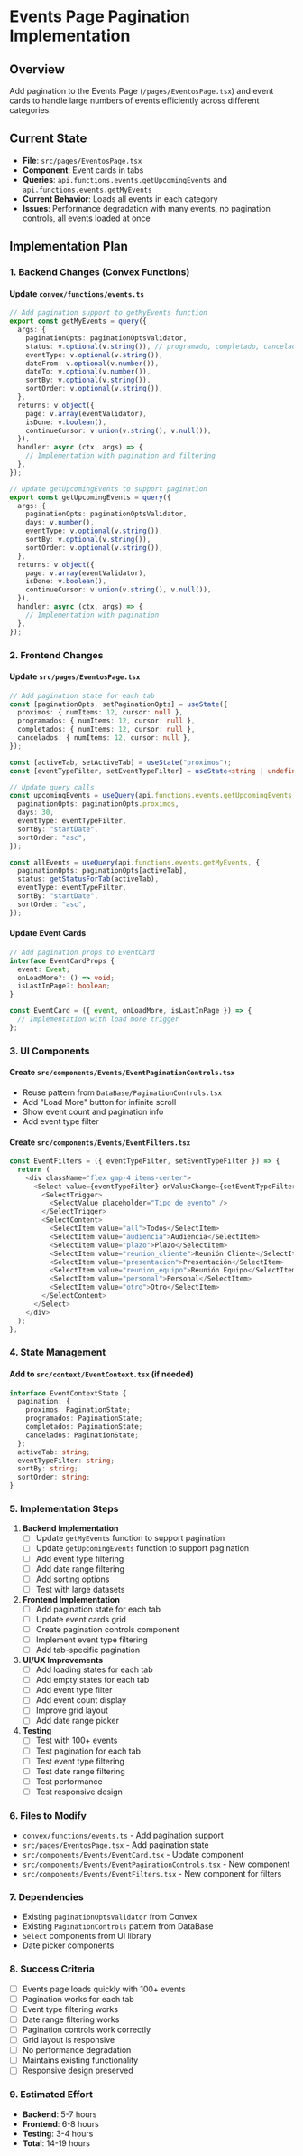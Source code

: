 # Events Page Pagination Implementation

## Overview
Add pagination to the Events Page (`/pages/EventosPage.tsx`) and event cards to handle large numbers of events efficiently across different categories.

## Current State
- **File**: `src/pages/EventosPage.tsx`
- **Component**: Event cards in tabs
- **Queries**: `api.functions.events.getUpcomingEvents` and `api.functions.events.getMyEvents`
- **Current Behavior**: Loads all events in each category
- **Issues**: Performance degradation with many events, no pagination controls, all events loaded at once

## Implementation Plan

### 1. Backend Changes (Convex Functions)

#### Update `convex/functions/events.ts`
```typescript
// Add pagination support to getMyEvents function
export const getMyEvents = query({
  args: {
    paginationOpts: paginationOptsValidator,
    status: v.optional(v.string()), // programado, completado, cancelado
    eventType: v.optional(v.string()),
    dateFrom: v.optional(v.number()),
    dateTo: v.optional(v.number()),
    sortBy: v.optional(v.string()),
    sortOrder: v.optional(v.string()),
  },
  returns: v.object({
    page: v.array(eventValidator),
    isDone: v.boolean(),
    continueCursor: v.union(v.string(), v.null()),
  }),
  handler: async (ctx, args) => {
    // Implementation with pagination and filtering
  },
});

// Update getUpcomingEvents to support pagination
export const getUpcomingEvents = query({
  args: {
    paginationOpts: paginationOptsValidator,
    days: v.number(),
    eventType: v.optional(v.string()),
    sortBy: v.optional(v.string()),
    sortOrder: v.optional(v.string()),
  },
  returns: v.object({
    page: v.array(eventValidator),
    isDone: v.boolean(),
    continueCursor: v.union(v.string(), v.null()),
  }),
  handler: async (ctx, args) => {
    // Implementation with pagination
  },
});
```

### 2. Frontend Changes

#### Update `src/pages/EventosPage.tsx`
```typescript
// Add pagination state for each tab
const [paginationOpts, setPaginationOpts] = useState({
  proximos: { numItems: 12, cursor: null },
  programados: { numItems: 12, cursor: null },
  completados: { numItems: 12, cursor: null },
  cancelados: { numItems: 12, cursor: null },
});

const [activeTab, setActiveTab] = useState("proximos");
const [eventTypeFilter, setEventTypeFilter] = useState<string | undefined>();

// Update query calls
const upcomingEvents = useQuery(api.functions.events.getUpcomingEvents, {
  paginationOpts: paginationOpts.proximos,
  days: 30,
  eventType: eventTypeFilter,
  sortBy: "startDate",
  sortOrder: "asc",
});

const allEvents = useQuery(api.functions.events.getMyEvents, {
  paginationOpts: paginationOpts[activeTab],
  status: getStatusForTab(activeTab),
  eventType: eventTypeFilter,
  sortBy: "startDate",
  sortOrder: "asc",
});
```

#### Update Event Cards
```typescript
// Add pagination props to EventCard
interface EventCardProps {
  event: Event;
  onLoadMore?: () => void;
  isLastInPage?: boolean;
}

const EventCard = ({ event, onLoadMore, isLastInPage }) => {
  // Implementation with load more trigger
};
```

### 3. UI Components

#### Create `src/components/Events/EventPaginationControls.tsx`
- Reuse pattern from `DataBase/PaginationControls.tsx`
- Add "Load More" button for infinite scroll
- Show event count and pagination info
- Add event type filter

#### Create `src/components/Events/EventFilters.tsx`
```typescript
const EventFilters = ({ eventTypeFilter, setEventTypeFilter }) => {
  return (
    <div className="flex gap-4 items-center">
      <Select value={eventTypeFilter} onValueChange={setEventTypeFilter}>
        <SelectTrigger>
          <SelectValue placeholder="Tipo de evento" />
        </SelectTrigger>
        <SelectContent>
          <SelectItem value="all">Todos</SelectItem>
          <SelectItem value="audiencia">Audiencia</SelectItem>
          <SelectItem value="plazo">Plazo</SelectItem>
          <SelectItem value="reunion_cliente">Reunión Cliente</SelectItem>
          <SelectItem value="presentacion">Presentación</SelectItem>
          <SelectItem value="reunion_equipo">Reunión Equipo</SelectItem>
          <SelectItem value="personal">Personal</SelectItem>
          <SelectItem value="otro">Otro</SelectItem>
        </SelectContent>
      </Select>
    </div>
  );
};
```

### 4. State Management

#### Add to `src/context/EventContext.tsx` (if needed)
```typescript
interface EventContextState {
  pagination: {
    proximos: PaginationState;
    programados: PaginationState;
    completados: PaginationState;
    cancelados: PaginationState;
  };
  activeTab: string;
  eventTypeFilter: string;
  sortBy: string;
  sortOrder: string;
}
```

### 5. Implementation Steps

1. **Backend Implementation**
   - [ ] Update `getMyEvents` function to support pagination
   - [ ] Update `getUpcomingEvents` function to support pagination
   - [ ] Add event type filtering
   - [ ] Add date range filtering
   - [ ] Add sorting options
   - [ ] Test with large datasets

2. **Frontend Implementation**
   - [ ] Add pagination state for each tab
   - [ ] Update event cards grid
   - [ ] Create pagination controls component
   - [ ] Implement event type filtering
   - [ ] Add tab-specific pagination

3. **UI/UX Improvements**
   - [ ] Add loading states for each tab
   - [ ] Add empty states for each tab
   - [ ] Add event type filter
   - [ ] Add event count display
   - [ ] Improve grid layout
   - [ ] Add date range picker

4. **Testing**
   - [ ] Test with 100+ events
   - [ ] Test pagination for each tab
   - [ ] Test event type filtering
   - [ ] Test date range filtering
   - [ ] Test performance
   - [ ] Test responsive design

### 6. Files to Modify

- `convex/functions/events.ts` - Add pagination support
- `src/pages/EventosPage.tsx` - Add pagination state
- `src/components/Events/EventCard.tsx` - Update component
- `src/components/Events/EventPaginationControls.tsx` - New component
- `src/components/Events/EventFilters.tsx` - New component for filters

### 7. Dependencies

- Existing `paginationOptsValidator` from Convex
- Existing `PaginationControls` pattern from DataBase
- `Select` components from UI library
- Date picker components

### 8. Success Criteria

- [ ] Events page loads quickly with 100+ events
- [ ] Pagination works for each tab
- [ ] Event type filtering works
- [ ] Date range filtering works
- [ ] Pagination controls work correctly
- [ ] Grid layout is responsive
- [ ] No performance degradation
- [ ] Maintains existing functionality
- [ ] Responsive design preserved

### 9. Estimated Effort

- **Backend**: 5-7 hours
- **Frontend**: 6-8 hours
- **Testing**: 3-4 hours
- **Total**: 14-19 hours
